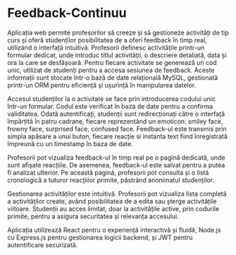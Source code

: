 # Feedback-Continuu
Aplicația web permite profesorilor să creeze și să gestioneze activități de tip curs și oferă studenților posibilitatea de a oferi feedback în timp real, utilizând o interfață intuitivă. Profesorii definesc activitățile printr-un formular dedicat, unde introduc titlul activității, o descriere detaliată, data și ora la care se desfășoară. Pentru fiecare activitate se generează un cod unic, utilizat de studenți pentru a accesa sesiunea de feedback. Aceste informații sunt stocate într-o bază de date relațională MySQL, gestionată printr-un ORM pentru eficiență și ușurință în manipularea datelor.

Accesul studenților la o activitate se face prin introducerea codului unic într-un formular. Codul este verificat în baza de date pentru a confirma validitatea. Odată autentificați, studenții sunt redirecționați către o interfață împărțită în patru cadrane, fiecare reprezentând un emoticon: smiley face, frowny face, surprised face, confused face. Feedback-ul este transmis prin simpla apăsare a unui buton, fiecare reacție si instanta text fiind înregistrată împreună cu un timestamp în baza de date.

Profesorii pot vizualiza feedback-ul în timp real pe o pagină dedicată, unde sunt afișate reacțiile. De asemenea, feedback-ul este salvat pentru a putea fi analizat ulterior. Pe această pagină, profesorii pot consulta și o listă cronologică a tuturor reacțiilor primite, păstrând anonimatul studenților.

Gestionarea activităților este intuitivă. Profesorii pot vizualiza lista completă a activităților create, având posibilitatea de a edita sau șterge activitățile viitoare. Studenții au acces limitat, doar la activitățile active, prin codurile primite, pentru a asigura securitatea și relevanța accesului.

Aplicația utilizează React pentru o experiență interactivă și fluidă, Node.js cu Express.js pentru gestionarea logicii backend, și JWT pentru autentificare securizată.
